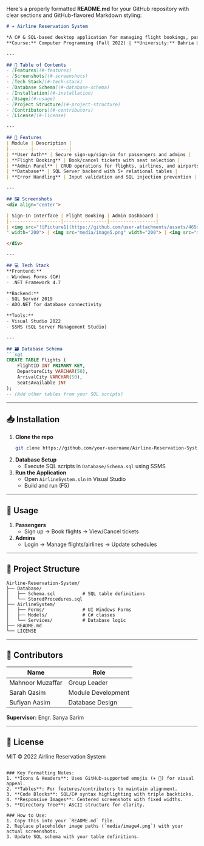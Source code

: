 Here's a properly formatted **README.md** for your GitHub repository with clear sections and GitHub-flavored Markdown styling:

```markdown
# ✈️ Airline Reservation System  

*A C# & SQL-based desktop application for managing flight bookings, passenger details, and admin operations*  
**Course:** Computer Programming (Fall 2022) | **University:** Bahria University, Karachi  

---

## 📌 Table of Contents  
- [Features](#-features)  
- [Screenshots](#-screenshots)  
- [Tech Stack](#-tech-stack)  
- [Database Schema](#-database-schema)  
- [Installation](#-installation)  
- [Usage](#-usage)  
- [Project Structure](#-project-structure)  
- [Contributors](#-contributors)  
- [License](#-license)  

---

## 🚀 Features  
| Module | Description |  
|--------|-------------|  
| **User Auth** | Secure sign-up/sign-in for passengers and admins |  
| **Flight Booking** | Book/cancel tickets with seat selection |  
| **Admin Panel** | CRUD operations for flights, airlines, and airports |  
| **Database** | SQL Server backend with 5+ relational tables |  
| **Error Handling** | Input validation and SQL injection prevention |  

---

## 🖼️ Screenshots  
<div align="center">  

| Sign-In Interface | Flight Booking | Admin Dashboard |  
|-------------------|----------------|-----------------|  
| <img src="![Picture1](https://github.com/user-attachments/assets/465d2d9e-e545-4615-ab50-67d166e8b001)
" width="200"> | <img src="media/image5.png" width="200"> | <img src="media/image7.png" width="200"> |  

</div>  

---

## 💻 Tech Stack  
**Frontend:**  
- Windows Forms (C#)  
- .NET Framework 4.7  

**Backend:**  
- SQL Server 2019  
- ADO.NET for database connectivity  

**Tools:**  
- Visual Studio 2022  
- SSMS (SQL Server Management Studio)  

---

## 🗃️ Database Schema  
```sql
CREATE TABLE Flights (
    FlightID INT PRIMARY KEY,
    DepartureCity VARCHAR(50),
    ArrivalCity VARCHAR(50),
    SeatsAvailable INT
);
-- (Add other tables from your SQL scripts)
```

---

## 📥 Installation  
1. **Clone the repo**  
   ```bash
   git clone https://github.com/your-username/Airline-Reservation-System.git
   ```
2. **Database Setup**  
   - Execute SQL scripts in `Database/Schema.sql` using SSMS  
3. **Run the Application**  
   - Open `AirlineSystem.sln` in Visual Studio  
   - Build and run (F5)  

---

## 🎯 Usage  
1. **Passengers**  
   - Sign up → Book flights → View/Cancel tickets  
2. **Admins**  
   - Login → Manage flights/airlines → Update schedules  

---

## 📂 Project Structure  
```plaintext
Airline-Reservation-System/
├── Database/
│   ├── Schema.sql          # SQL table definitions
│   └── StoredProcedures.sql
├── AirlineSystem/
│   ├── Forms/              # UI Windows Forms
│   ├── Models/             # C# classes
│   └── Services/           # Database logic
├── README.md
└── LICENSE
```

---

## 👥 Contributors  
| Name | Role |  
|------|------|  
| Mahnoor Muzaffar | Group Leader |  
| Sarah Qasim | Module Development |  
| Sufiyan Aasim | Database Design |  

**Supervisor:** Engr. Sanya Sarim  

---

## 📜 License  
MIT © 2022 Airline Reservation System  
```  

### Key Formatting Notes:  
1. **Icons & Headers**: Uses GitHub-supported emojis (✈️ 🚀) for visual appeal.  
2. **Tables**: For features/contributors to maintain alignment.  
3. **Code Blocks**: SQL/C# syntax highlighting with triple backticks.  
4. **Responsive Images**: Centered screenshots with fixed widths.  
5. **Directory Tree**: ASCII structure for clarity.  

### How to Use:  
1. Copy this into your `README.md` file.  
2. Replace placeholder image paths (`media/image4.png`) with your actual screenshots.  
3. Update SQL schema with your table definitions.  
